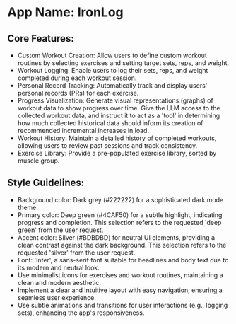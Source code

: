 # **App Name**: IronLog

## Core Features:

- Custom Workout Creation: Allow users to define custom workout routines by selecting exercises and setting target sets, reps, and weight.
- Workout Logging: Enable users to log their sets, reps, and weight completed during each workout session.
- Personal Record Tracking: Automatically track and display users' personal records (PRs) for each exercise.
- Progress Visualization: Generate visual representations (graphs) of workout data to show progress over time. Give the LLM access to the collected workout data, and instruct it to act as a 'tool' in determining how much collected historical data should inform its creation of recommended incremental increases in load.
- Workout History: Maintain a detailed history of completed workouts, allowing users to review past sessions and track consistency.
- Exercise Library: Provide a pre-populated exercise library, sorted by muscle group.

## Style Guidelines:

- Background color: Dark grey (#222222) for a sophisticated dark mode theme.
- Primary color: Deep green (#4CAF50) for a subtle highlight, indicating progress and completion. This selection refers to the requested 'deep green' from the user request.
- Accent color: Silver (#BDBDBD) for neutral UI elements, providing a clean contrast against the dark background. This selection refers to the requested 'silver' from the user request.
- Font: 'Inter', a sans-serif font suitable for headlines and body text due to its modern and neutral look.
- Use minimalist icons for exercises and workout routines, maintaining a clean and modern aesthetic.
- Implement a clear and intuitive layout with easy navigation, ensuring a seamless user experience.
- Use subtle animations and transitions for user interactions (e.g., logging sets), enhancing the app's responsiveness.